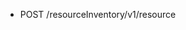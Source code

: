 <!--
    ATTENTION: This file was generated via gradle!
               Do NOT manually edit this file! Any such changes will be overwritten!
-->

* POST /resourceInventory/v1/resource
